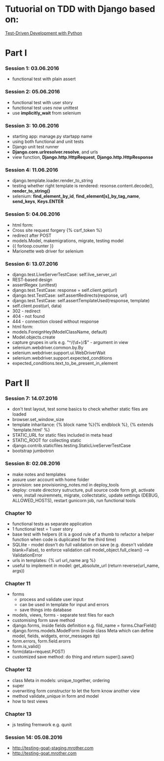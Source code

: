 # Tutuorial on TDD with Django based on:

[Test-Driven Development with Python](http://chimera.labs.oreilly.com/books/1234000000754/)

# Part I

### Session 1: 03.06.2016
* functional test with plain assert

### Session 2: 05.06.2016
* functional test with user story
* functional test uses now unittest
* use **implicitly_wait** from selenium

### Session 3: 10.06.2016
* starting app: manage.py startapp name
* using both functional and unit tests
* Django unit test runner
* **Django.core.urlresolver.resolve**, and urls
* view function, **Django.http.HttpRequest**, **Django.http.HttpResponse**

### Session 4: 11.06.2016
* django.template.loader.render_to_string
* testing whether right template is rendered: resonse.content.decode(), **render_to_string()**
* selenium: **find_element_by_id**, **find_element[s]_by_tag_name**, **send_keys**, **Keys.ENTER**

### Session 5: 04.06.2016
* html form: <fomr method="POST"></form>
* Cross site request forgery {% csrf_token %}
* redirect after POST
* models.Model, makemigrations, migrate, testing model
* {{ forloop.counter }}
* Marionette web driver for selenium

### Session 6: 13.07.2016
* django.test.LiveServerTestCase: self.live_server_url
* REST-based design
* assertRegex (unittest)
* django.test.TestCase: response = self.client.get(url)
* django.test.TestCase: self.assertRedirects(response, url)
* django.test.TestCase: self.assertTemplateUsed(response, template)
* self.client.post(url, data)
* 302 - redirect
* 404 - not found
* 444 - connection closed without response
* html form: <fomr method="POST" action="url"></form>
* models.ForeignHey(ModelClassName, default)
* Model.objects.create
* capture grupes in urls e.g. "^/(\d+)/$" - argument in view
* selenium.webdriver.common.by.By
* selenium.webdriver.support.ui.WebDriverWait
* selenium.webdriver.support.expected_conditions
* expected_conditions.text_to_be_present_in_element


# Part II

### Session 7: 14.07.2016
* don't test layout, test some basics to check whether static files are loaded
* browser.set_window_size
* template inharitance: {% block name %}{% endblock %}, {% extends 'template.html' %}
* STATIC_URL for static files included in meta head
* STATIC_ROOT for collecting static
* django.contrib.staticfiles.testing.StaticLiveServerTestCase
* bootstrap jumbotron

### Session 8: 02.08.2016
* make notes and templates
* assure user account with home folder
* provision: see provisioning_notes.md in deploy_tools
* deploy: create directory sutructure, pull source code form git, activate venv, install reuiremnets, migrate, collectstatic, update settings (DEBUG, ALLOWED_HOSTS), restart gunicorn job, run functional tools

### Chapter 10
* functional tests as separate application
* 1 functional test = 1 user story
* base test with helpers (it is a good rule of a thumb to refactor a helper function when code is duplicated for the third time)
* SQLlite - model dosn't do full validation on save (e.g. doesn't validate blank=False), to enforce validation call model_object.full_clean() --> ValidationError
* urls in templates: {% url url_name arg %}
* useful to implement in model: get_absolute_url (return reverse(url_name, args))

### Chapter 11
* forms
  * process and validate user input
  * can be used in template for input and errors
  * save things into database
* models, views, forms - separate test files for each 
* customising form save method
* django.forms, inside fields definition e.g. fild_name = forms.CharField()
* django.forms.models.ModelForm (inside class Meta which can define model, fields, widgets, error_messages itp) 
* form.errors, form.field.erorrs
* form.is_valid()
* form(data=request.POST)
* customized save method: do thing and return super().save()

### Chapter 12
* class Meta in models: unique_together, ordering
* super
* overwriting form constructor to let the form know another view
* method validate_unique in form and model
* how to test views

### Chapter 13
* js testing fremwork e.g. qunit

### Session 14: 05.08.2016
* http://testing-goat-staging.mrother.com
* http://testing-goat.mrother.com
